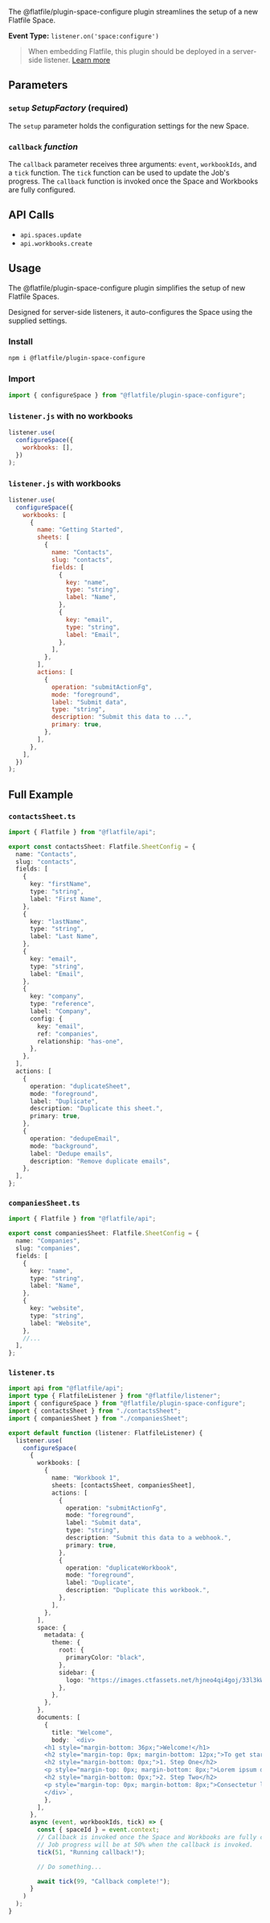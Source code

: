 <!-- START_INFOCARD -->

The @flatfile/plugin-space-configure plugin streamlines the setup of a new Flatfile Space.

**Event Type:**
`listener.on('space:configure')`

<!-- END_INFOCARD -->


> When embedding Flatfile, this plugin should be deployed in a server-side listener. [Learn more](/docs/orchestration/listeners#listener-types)


## Parameters

### `setup` *SetupFactory* (required)

The `setup` parameter holds the configuration settings for the new Space.


### `callback` *function*

The `callback` parameter receives three arguments: `event`, `workbookIds`, and a `tick` function. The `tick` function can be used to update the Job's progress. The `callback` function is invoked once the Space and Workbooks are fully configured.


## API Calls

- `api.spaces.update`
- `api.workbooks.create`



## Usage

The @flatfile/plugin-space-configure plugin simplifies the setup of new Flatfile Spaces.

Designed for server-side listeners, it auto-configures the Space using the supplied settings.

### Install

```bash install
npm i @flatfile/plugin-space-configure
```

### Import

```js import
import { configureSpace } from "@flatfile/plugin-space-configure";
```

### `listener.js` with no workbooks

```js listener.js w/ no workbooks
listener.use(
  configureSpace({
    workbooks: [],
  })
);
```

### `listener.js` with workbooks

```js listener.js /w workbooks
listener.use(
  configureSpace({
    workbooks: [
      {
        name: "Getting Started",
        sheets: [
          {
            name: "Contacts",
            slug: "contacts",
            fields: [
              {
                key: "name",
                type: "string",
                label: "Name",
              },
              {
                key: "email",
                type: "string",
                label: "Email",
              },
            ],
          },
        ],
        actions: [
          {
            operation: "submitActionFg",
            mode: "foreground",
            label: "Submit data",
            type: "string",
            description: "Submit this data to ...",
            primary: true,
          },
        ],
      },
    ],
  })
);
```


## Full Example

### `contactsSheet.ts`

```typescript contactsSheet.ts
import { Flatfile } from "@flatfile/api";

export const contactsSheet: Flatfile.SheetConfig = {
  name: "Contacts",
  slug: "contacts",
  fields: [
    {
      key: "firstName",
      type: "string",
      label: "First Name",
    },
    {
      key: "lastName",
      type: "string",
      label: "Last Name",
    },
    {
      key: "email",
      type: "string",
      label: "Email",
    },
    {
      key: "company",
      type: "reference",
      label: "Company",
      config: {
        key: "email",
        ref: "companies",
        relationship: "has-one",
      },
    },
  ],
  actions: [
    {
      operation: "duplicateSheet",
      mode: "foreground",
      label: "Duplicate",
      description: "Duplicate this sheet.",
      primary: true,
    },
    {
      operation: "dedupeEmail",
      mode: "background",
      label: "Dedupe emails",
      description: "Remove duplicate emails",
    },
  ],
};
```

### `companiesSheet.ts`

```typescript companiesSheet.ts
import { Flatfile } from "@flatfile/api";

export const companiesSheet: Flatfile.SheetConfig = {
  name: "Companies",
  slug: "companies",
  fields: [
    {
      key: "name",
      type: "string",
      label: "Name",
    },
    {
      key: "website",
      type: "string",
      label: "Website",
    },
    //...
  ],
};
```

### `listener.ts`

```typescript listener.ts
import api from "@flatfile/api";
import type { FlatfileListener } from "@flatfile/listener";
import { configureSpace } from "@flatfile/plugin-space-configure";
import { contactsSheet } from "./contactsSheet";
import { companiesSheet } from "./companiesSheet";

export default function (listener: FlatfileListener) {
  listener.use(
    configureSpace(
      {
        workbooks: [
          {
            name: "Workbook 1",
            sheets: [contactsSheet, companiesSheet],
            actions: [
              {
                operation: "submitActionFg",
                mode: "foreground",
                label: "Submit data",
                type: "string",
                description: "Submit this data to a webhook.",
                primary: true,
              },
              {
                operation: "duplicateWorkbook",
                mode: "foreground",
                label: "Duplicate",
                description: "Duplicate this workbook.",
              },
            ],
          },
        ],
        space: {
          metadata: {
            theme: {
              root: {
                primaryColor: "black",
              },
              sidebar: {
                logo: "https://images.ctfassets.net/hjneo4qi4goj/33l3kWmPd9vgl1WH3m9Jsq/13861635730a1b8af383a8be8932f1d6/flatfile-black.svg",
              },
            },
          },
        },
        documents: [
          {
            title: "Welcome",
            body: `<div>
          <h1 style="margin-bottom: 36px;">Welcome!</h1>
          <h2 style="margin-top: 0px; margin-bottom: 12px;">To get started, follow these steps:</h2>
          <h2 style="margin-bottom: 0px;">1. Step One</h2>
          <p style="margin-top: 0px; margin-bottom: 8px;">Lorem ipsum dolor sit amet, consectetur adipiscing elit, sed do eiusmod tempor incididunt ut labore et dolore magna aliqua. Ut enim ad minim veniam, quis nostrud exercitation ullamco laboris nisi ut aliquip ex ea commodo consequat. Duis aute irure dolor in reprehenderit in voluptate velit esse cillum dolore eu fugiat nulla pariatur.</p>
          <h2 style="margin-bottom: 0px;">2. Step Two</h2>
          <p style="margin-top: 0px; margin-bottom: 8px;">Consectetur libero id faucibus nisl tincidunt eget. Pellentesque elit eget gravida cum sociis natoque penatibus et. Tempor orci eu lobortis elementum nibh.</p>
          </div>`,
          },
        ],
      },
      async (event, workbookIds, tick) => {
        const { spaceId } = event.context;
        // Callback is invoked once the Space and Workbooks are fully configured.
        // Job progress will be at 50% when the callback is invoked.
        tick(51, "Running callback!");

        // Do something...

        await tick(99, "Callback complete!");
      }
    )
  );
}
```
